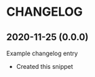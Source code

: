 CHANGELOG
=========

2020-11-25 (0.0.0)
------------------

Example changelog entry

- Created this snippet
